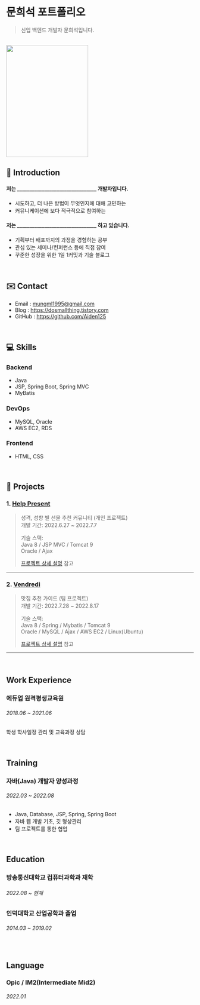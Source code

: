 # 문희석 포트폴리오
> 신입 백엔드 개발자 문희석입니다.

</br>
<img src="https://user-images.githubusercontent.com/101315869/184684333-6b12082d-2c0a-477b-825e-e6a66a777f8d.jpg" width="220" height="300">

</br>

## :pushpin: Introduction

 #### 저는 ________________________________ 개발자입니다.
- 시도하고, 더 나은 방법이 무엇인지에 대해 고민하는
- 커뮤니케이션에 보다 적극적으로 참여하는

 #### 저는 ________________________________ 하고 있습니다.
- 기획부터 배포까지의 과정을 경험하는 공부
- 관심 있는 세미나/컨퍼런스 등에 직접 참여
- 꾸준한 성장을 위한 1일 1커밋과 기술 블로그


</br>

## ✉️ Contact
- Email : mungml1995@gmail.com
- Blog : https://dosmallthing.tistory.com
- GitHub : https://github.com/Aiden125

</br>

## :computer: Skills
### Backend
- Java
- JSP, Spring Boot, Spring MVC
- MyBatis
### DevOps
- MySQL, Oracle
- AWS EC2, RDS
### Frontend
- HTML, CSS

</br>

## :running: Projects
### 1. [Help Present](https://github.com/Aiden125/Help_present)
>성격, 성향 별 선물 추천 커뮤니티 (개인 프로젝트)  
>개발 기간: 2022.6.27 ~ 2022.7.7  
>  
>기술 스택:  
>Java 8 / JSP MVC / Tomcat 9</br>
>Oracle / Ajax
>  
>[프로젝트 상세 설명](https://github.com/Integerous/goQuality) 참고

---

### 2. [Vendredi](https://github.com/Aiden125/Vendredi)
>맛집 추천 가이드  (팀 프로젝트)  
>개발 기간: 2022.7.28 ~ 2022.8.17  
>  
>기술 스택:  
>Java 8 / Spring / Mybatis / Tomcat 9 </br>
>Oracle / MySQL / Ajax / AWS EC2 / Linux(Ubuntu)
>  
>[프로젝트 상세 설명](https://github.com/Aiden125/Vendredi) 참고

---

</br>

## Work Experience
### 에듀업 원격평생교육원
###### 2018.06 ~ 2021.06
학생 학사일정 관리 및 교육과정 상담

</br>

## Training
### 자바(Java) 개발자 양성과정
###### 2022.03 ~ 2022.08
- Java, Database, JSP, Spring, Spring Boot
- 자바 웹 개발 기초,  깃 형상관리
- 팀 프로젝트를 통한 협업 

</br>

## Education
### 방송통신대학교 컴퓨터과학과 재학
###### 2022.08 ~ 현재
### 인덕대학교 산업공학과 졸업
###### 2014.03 ~ 2019.02

</br>

## Language
### Opic / IM2(Intermediate Mid2)
###### 2022.01
